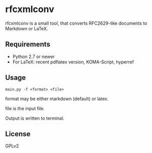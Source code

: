 # rfcxmlconv

rfcxmlconv is a small tool, that converts RFC2629-like documents to Markdown or LaTeX.

## Requirements

- Python 2.7 or newer
- For LaTeX: recent pdflatex version, KOMA-Script, hyperref

## Usage

`main.py -f <format> <file>`

format may be either markdown (default) or latex.

file is the input file.

Output is written to terminal.

## License

GPLv2
